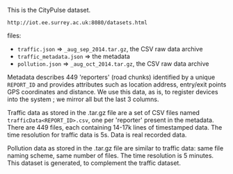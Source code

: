 This is the CityPulse dataset.

	http://iot.ee.surrey.ac.uk:8080/datasets.html


files:
- `traffic.json` => `_aug_sep_2014.tar.gz`, the CSV raw data archive
- `traffic_metadata.json` => the metadata
- `pollution.json` => `_aug_oct_2014.tar.gz`, the CSV raw data archive

Metadata describes 449 'reporters' (road chunks) identified by a unique
`REPORT_ID` and provides attributes such as location address, entry/exit
points GPS coordinates and distance.  We use this data, as is, to register
devices into the system ; we mirror all but the last 3 columns.

Traffic data as stored in the .tar.gz file are a set of CSV files named
`trafficData<REPORT_ID>.csv`, one per 'reporter' present in the metadata.
There are 449 files, each containing 14-17k lines of timestamped data.
The time resolution for traffic data is 5s.  Data is real recorded data.

Pollution data as stored in the .tar.gz file are similar to traffic data: same
file naming scheme, same number of files.  The time resolution is 5 minutes.
This dataset is generated, to complement the traffic dataset.

